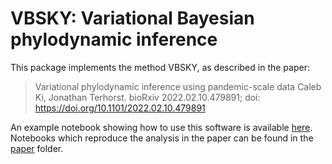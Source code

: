 # VBSKY: Variational Bayesian phylodynamic inference

This package implements the method VBSKY, as described in the paper:

> Variational phylodynamic inference using pandemic-scale data
> Caleb  Ki, Jonathan  Terhorst.
> bioRxiv 2022.02.10.479891; doi: https://doi.org/10.1101/2022.02.10.479891

An example notebook showing how to use this software is available [here](example.ipynb). Notebooks which reproduce the analysis in the paper can be found in the [paper](paper/) folder.

